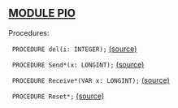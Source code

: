 
## [MODULE PIO](https://github.com/io-core/System/blob/main/PIO.Mod)

Procedures:


<code>  PROCEDURE del(i: INTEGER);</code> [(source)](https://github.com/io-core/System/blob/main/PIO.Mod#L15)


<code>  PROCEDURE Send*(x: LONGINT);</code> [(source)](https://github.com/io-core/System/blob/main/PIO.Mod#L20)


<code>  PROCEDURE Receive*(VAR x: LONGINT);</code> [(source)](https://github.com/io-core/System/blob/main/PIO.Mod#L29)


<code>  PROCEDURE Reset*;</code> [(source)](https://github.com/io-core/System/blob/main/PIO.Mod#L41)

